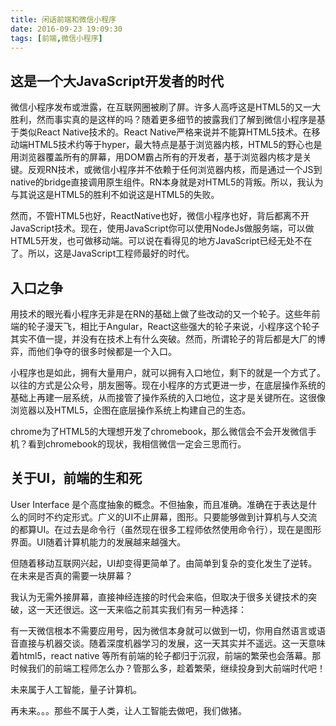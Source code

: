 ```yaml
---
title: 闲话前端和微信小程序
date: 2016-09-23 19:09:30
tags: [前端,微信小程序]
---
```



## 这是一个大JavaScript开发者的时代

微信小程序发布或泄露，在互联网圈被刷了屏。许多人高呼这是HTML5的又一大胜利，然而事实真的是这样的吗？随着更多细节的披露我们了解到微信小程序是基于类似React Native技术的。React Native严格来说并不能算HTML5技术。在移动端HTML5技术约等于hyper，最大特点是基于浏览器内核，HTML5的野心也是用浏览器覆盖所有的屏幕，用DOM霸占所有的开发者，基于浏览器内核才是关键。反观RN技术，或微信小程序并不依赖于任何浏览器内核，而是通过一个JS到native的bridge直接调用原生组件。RN本身就是对HTML5的背叛。所以，我认为与其说这是HTML5的胜利不如说这是HTML5的失败。 

然而，不管HTML5也好，ReactNative也好，微信小程序也好，背后都离不开JavaScript技术。现在，使用JavaScript你可以使用NodeJs做服务端，可以做HTML5开发，也可做移动端。可以说在看得见的地方JavaScript已经无处不在了。所以，这是JavaScript工程师最好的时代。
<!-- more --> 
## 入口之争

用技术的眼光看小程序无非是在RN的基础上做了些改动的又一个轮子。这些年前端的轮子漫天飞，相比于Angular，React这些强大的轮子来说，小程序这个轮子其实不值一提，并没有在技术上有什么突破。然而，所谓轮子的背后都是大厂的博弈，而他们争夺的很多时候都是一个入口。

小程序也是如此，拥有大量用户，就可以拥有入口地位，剩下的就是一个方式了。以往的方式是公众号，朋友圈等。现在小程序的方式更进一步，在底层操作系统的基础上再建一层系统，从而接管了操作系统的入口地位，这才是关键所在。这很像浏览器以及HTML5，企图在底层操作系统上构建自己的生态。

chrome为了HTML5的大理想开发了chromebook，那么微信会不会开发微信手机？看到chromebook的现状，我相信微信一定会三思而行。

## 关于UI，前端的生和死

User Interface 是个高度抽象的概念。不但抽象，而且准确。准确在于表达是什么的同时不约定形式。广义的UI不止屏幕，图形。只要能够做到计算机与人交流的都算UI。在过去是命令行（虽然现在很多工程师依然使用命令行），现在是图形界面。UI随着计算机能力的发展越来越强大。

但随着移动互联网兴起，UI却变得更简单了。由简单到复杂的变化发生了逆转。在未来是否真的需要一块屏幕？

我认为无需外接屏幕，直接神经连接的时代会来临，但取决于很多关键技术的突破，这一天还很远。这一天来临之前其实我们有另一种选择：

有一天微信根本不需要应用号，因为微信本身就可以做到一切，你用自然语言或语音直接与机器交谈。随着深度机器学习的发展，这一天其实并不遥远。这一天意味着html5，react native 等所有前端的轮子都归于沉寂，前端的繁荣也会落幕。那时候我们的前端工程师怎么办？管那么多，趁着繁荣，继续投身到大前端时代吧！

未来属于人工智能，量子计算机。

再未来。。。那些不属于人类，让人工智能去做吧，我们做猪。